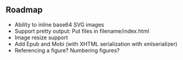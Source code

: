 ## Roadmap

- Ability to inline base64 SVG images
- Support pretty output: Put files in filename/index.html
- Image resize support
- Add Epub and Mobi (with XHTML serialization with xmlserializer)
- Referencing a figure? Numbering figures?
